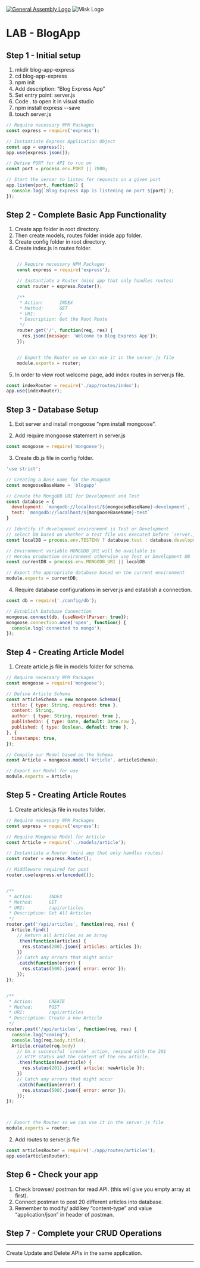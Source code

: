 [![General Assembly Logo](https://camo.githubusercontent.com/1a91b05b8f4d44b5bbfb83abac2b0996d8e26c92/687474703a2f2f692e696d6775722e636f6d2f6b6538555354712e706e67)](https://generalassemb.ly/education/web-development-immersive)
![Misk Logo](https://i.ibb.co/KmXhJbm/Webp-net-resizeimage-1.png)

# LAB - BlogApp

## Step 1 - Initial setup

1.	mkdir blog-app-express
2.	cd blog-app-express
3.	npm init
4.	Add description: “Blog Express App”
5.	Set entry point: server.js
6.	Code . to open it in visual studio
7.	npm install express --save
8.	touch server.js

```javascript
// Require necessary NPM Packages
const express = require('express');

// Instantiate Express Application Object
const app = express();
app.use(express.json());

// Define PORT for API to run on
const port = process.env.PORT || 7000;

// Start the server to listen for requests on a given port
app.listen(port, function() {
  console.log(`Blog Express App is listening on port ${port}`);
});
```

## Step 2 - Complete Basic App Functionality

1.	Create app folder in root directory.
2.	Then create models, routes folder inside app folder.
3.	Create config folder in root directory.
4.	Create index.js in routes folder.

```javascript

    // Require necessary NPM Packages
    const express = require('express');

    // Instantiate a Router (mini app that only handles routes)
    const router = express.Router();

    /**
     * Action:      INDEX
     * Method:      GET
     * URI:         /
     * Description: Get the Root Route
     */
    router.get('/', function(req, res) {
      res.json({message: 'Welcome to Blog Express App'});
    });


    // Export the Router so we can use it in the server.js file
    module.exports = router;
```

5.	In order to view root welcome page, add index routes in server.js file.

```javascript
const indexRouter = require('./app/routes/index');
app.use(indexRouter);
```

## Step 3 - Database Setup

1. Exit server and install mongoose “npm install mongoose”.

2. Add require mongoose statement in server.js

```javascript
const mongoose = require('mongoose');
```

3. Create db.js file in config folder.

```javascript
'use strict';

// Creating a base name for the MongoDB
const mongooseBaseName = 'blogapp'

// Create the MongoDB URI for Development and Test
const database = {
  development: `mongodb://localhost/${mongooseBaseName}-development`,
  test: `mongodb://localhost/${mongooseBaseName}-test`
}

// Identify if development environment is Test or Development
// select DB based on whether a test file was executed before `server.js`
const localDB = process.env.TESTENV ? database.test : database.development

// Environment variable MONGODB_URI will be available in
// Heroku production environment otherwise use Test or Development DB
const currentDB = process.env.MONGODB_URI || localDB

// Export the appropriate database based on the current environment
module.exports = currentDB;
```

4.	Require database configurations in server.js and establish a connection.

```javascript
const db = require('./config/db');

// Establish Database Connection
mongoose.connect(db, {useNewUrlParser: true});
mongoose.connection.once('open', function() {
  console.log('connected to mongo');
});
```

## Step 4 - Creating Article Model

1.	Create article.js file in models folder for schema.

```javascript
// Require necessary NPM Packages
const mongoose = require('mongoose');

// Define Article Schema
const articleSchema = new mongoose.Schema({
  title: { type: String, required: true },
  content: String,
  author: { type: String, required: true },
  publishedOn: { type: Date, default: Date.now },
  published: { type: Boolean, default: true },
}, {
  timestamps: true,
});

// Compile our Model based on the Schema
const Article = mongoose.model('Article', articleSchema);

// Export our Model for use
module.exports = Article;
```

## Step 5 - Creating Article Routes

1.	Create articles.js file in routes folder.
```javascript
// Require necessary NPM Packages
const express = require('express');

// Require Mongoose Model for Article
const Article = require('../models/article');

// Instantiate a Router (mini app that only handles routes)
const router = express.Router();

// Middleware required for post
router.use(express.urlencoded());


/**
 * Action:      INDEX
 * Method:      GET
 * URI:         /api/articles
 * Description: Get All Articles
 */
router.get('/api/articles', function(req, res) {
  Article.find()
    // Return all Articles as an Array
    .then(function(articles) {
      res.status(200).json({ articles: articles });
    })
    // Catch any errors that might occur
    .catch(function(error) {
      res.status(500).json({ error: error });
    });
});


/**
 * Action:      CREATE
 * Method:      POST
 * URI:         /api/articles
 * Description: Create a new Article
 */
router.post('/api/articles', function(req, res) {
  console.log("coming");
  console.log(req.body.title);
  Article.create(req.body)
    // On a successful `create` action, respond with the 201
    // HTTP status and the content of the new article.
    .then(function(newArticle) {
      res.status(201).json({ article: newArticle });
    })
    // Catch any errors that might occur
    .catch(function(error) {
      res.status(500).json({ error: error });
    });
});



// Export the Router so we can use it in the server.js file
module.exports = router;
```

2.	Add routes to server.js file

```javascript
const articlesRouter = require('./app/routes/articles');
app.use(articlesRouter);
```

## Step 6 - Check your app

1.	Check browser/ postman for read API. (this will give you empty array at first).
2.	Connect postman to post 20 different articles into database.
3.	Remember to modify/ add key “content-type” and value “application/json” in header of postman.


## Step 7 - Complete your CRUD Operations
<hr>

Create Update and Delete APIs in the same application.

<hr>
